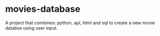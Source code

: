 # movies-database
A project that combines: python, api, html and sql to create a new movie databse using user input.
